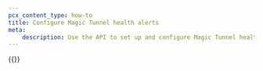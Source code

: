 ```yaml
---
pcx_content_type: how-to
title: Configure Magic Tunnel health alerts
meta:
    description: Use the API to set up and configure Magic Tunnel health alerts
---
```


{{<render file="_magic-tunnel-health-alerts.md" withParameters="Transit;;WAN" >}}